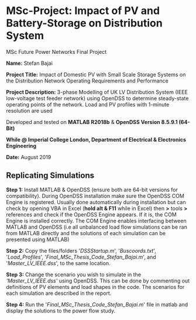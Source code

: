 # MSc-Project: Impact of PV and Battery-Storage on Distribution System

MSc Future Power Networks Final Project 

**Name:** Stefan Bajai

**Project Title:** Impact of Domestic PV with Small Scale Storage Systems on the Distribution Network Operating Requirements and Performance

**Project Description:** 3-phase Modelling of UK LV Distribution System (IEEE low-voltage test feeder network) using OpenDSS to determine steady-state operating points of the network. Load and PV profiles with 1-minute resolution are used

Developed and tested on **MATLAB R2018b** & **OpenDSS Version 8.5.9.1 (64-Bit)**

**While @ Imperial College London, 
 Department of Electrical & Electronics Engineering**

**Date:** August 2019

## Replicating Simulations

**Step 1:** Install MATLAB & OpenDSS (ensure both are 64-bit versions for compatibility). During OpenDSS installation make sure the OpenDSS COM Engine is registered. Usually done automatically during installation but can check by opening VBA in Excel (**hold alt & F11** while in Excel) then **>** tools **>** references and check if the OpenDSS Engine appears. If it is, the COM Engine is installed correctly. The COM Engine enables interfacing between MATLAB and OpenDSS (i.e all unbalanced load flow simulations can be ran from MATLAB directly and the solutions of each simulation can be presented using MATLAB)

**Step 2:** Copy the files/folders '*DSSStartup.m*', '*Buscoords.txt*', '*Load_Profiles*', '*Final_MSc_Thesis_Code_Stefan_Bajai.m*', and '*Master_LV_IEEE.dss*', to the same location. 

**Step 3:** Change the scenario you wish to simulate in the *'Master_LV_IEEE.dss'* using OpenDSS. This can be done by commenting out definitions of PV elements and load shapes in the code. The scenarios for each simulation are described in the report. 

**Step 4:** Run the '*Final_MSc_Thesis_Code_Stefan_Bajai.m*' file in matlab and display the solutions to the power flow study. 



